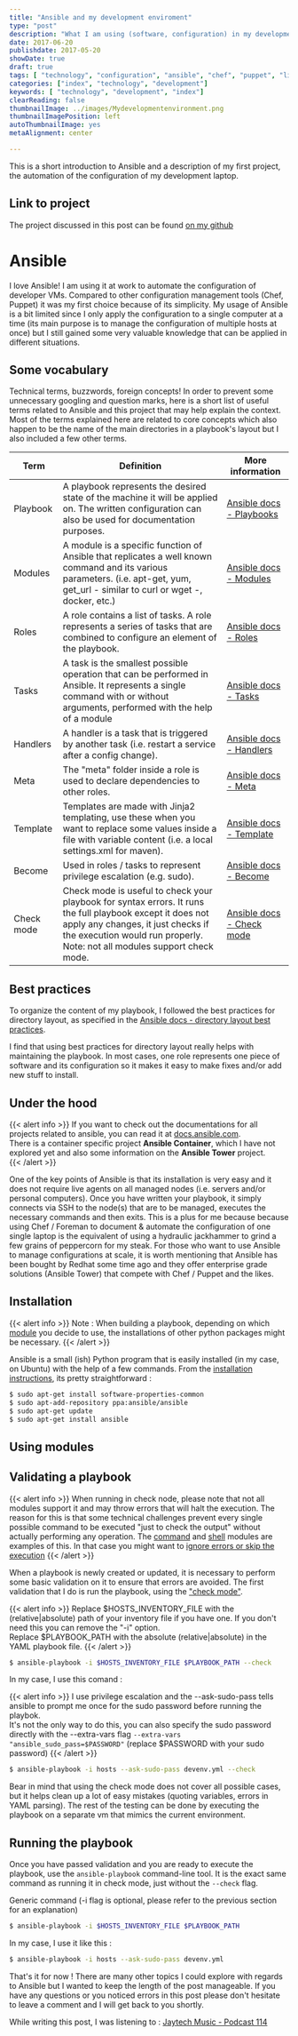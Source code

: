 ```yaml
---
title: "Ansible and my development enviroment"
type: "post"
description: "What I am using (software, configuration) in my development enviroment"
date: 2017-06-20
publishdate: 2017-05-20
showDate: true
draft: true
tags: [ "technology", "configuration", "ansible", "chef", "puppet", "linux", "ubuntu" ]
categories: ["index", "technology", "development"]
keywords: [ "technology", "development", "index"]
clearReading: false
thumbnailImage: ../images/Mydevelopmentenvironment.png
thumbnailImagePosition: left
autoThumbnailImage: yes
metaAlignment: center

---
```

This is a short introduction to Ansible and a description of my first project, the automation of the configuration of my development laptop.
<!--more-->

## Link to project

The project discussed in this post can be found [on my github](https://github.com/Niceplace/config)


# Ansible

I love Ansible! I am using it at work to automate the configuration of developer VMs. Compared to other configuration management tools (Chef, Puppet) it was my first choice because of its simplicity. My usage of Ansible is a bit limited since I only apply the configuration to a single computer at a time (its main purpose is to manage the configuration of multiple hosts at once) but I still gained some very valuable knowledge that can be applied in different situations.

## Some vocabulary

Technical terms, buzzwords, foreign concepts! In order to prevent some unnecessary googling and question marks, here is a short list of useful terms related to Ansible and this project that may help explain the context. Most of the terms explained here are related to core concepts which also happen to be the name of the main directories in a playbook's layout but I also included a few other terms.

| Term           | Definition | More information |
|----------------|------------|------------------|
| Playbook       | A playbook represents the desired state of the machine it will be applied on. The written configuration can also be used for documentation purposes.           | [Ansible docs - Playbooks](http://docs.ansible.com/ansible/playbooks.html)                 |
| Modules        | A module is a specific function of Ansible that replicates a well known command and its various parameters. (i.e. apt-get, yum, get_url - similar to curl or wget -, docker, etc.)           | [Ansible docs - Modules](http://docs.ansible.com/ansible/modules.html)                 |
| Roles          | A role contains a list of tasks. A role represents a series of tasks that are combined to configure an element of the playbook.           | [Ansible docs - Roles](http://docs.ansible.com/ansible/playbooks_roles.html)                 |
| Tasks          | A task is the smallest possible operation that can be performed in Ansible. It represents a single command with or without arguments, performed with the help of a module           | [Ansible docs - Tasks](http://docs.ansible.com/ansible/playbooks_intro.html#tasks-list)                 |
| Handlers       | A handler is a task that is triggered by another task (i.e. restart a service after a config change).           | [Ansible docs - Handlers](http://docs.ansible.com/ansible/glossary.html#term-handlers)                 |
| Meta           | The "meta" folder inside a role is used to declare dependencies to other roles.           | [Ansible docs - Meta](http://docs.ansible.com/ansible/playbooks_roles.html#role-dependencies)                 |
| Template       | Templates are made with Jinja2 templating, use these when you want to replace some values inside a file with variable content (i.e. a local settings.xml for maven).           | [Ansible docs - Template](http://docs.ansible.com/ansible/template_module.html)                 |
| Become         | Used in roles / tasks to represent privilege escalation (e.g. sudo).            | [Ansible docs - Become](http://docs.ansible.com/ansible/become.html)                 |
| Check mode     | Check mode is useful to check your playbook for syntax errors. It runs the full playbook except it does not apply any changes, it just checks if the execution would run properly. Note: not all modules support check mode.           | [Ansible docs - Check mode](http://docs.ansible.com/ansible/playbooks_checkmode.html)                 |

## Best practices

To organize the content of my playbook, I followed the best practices for directory layout, as specified in the [Ansible docs - directory layout best practices](http://docs.ansible.com/ansible/playbooks_best_practices.html#directory-layout).

I find that using best practices for directory layout really helps with maintaining the playbook. In most cases, one role represents one piece of software and its configuration so it makes it easy to make fixes and/or add new stuff to install.


## Under the hood

{{< alert info >}}
If you want to check out the documentations for all projects related to ansible, you can read it at [docs.ansible.com](http://docs.ansible.com/).   
There is a container specific project **Ansible Container**, which I have not explored yet and also some information on the **Ansible Tower** project.  
{{< /alert >}}

One of the key points of Ansible is that its installation is very easy and it does not require live agents on all managed nodes (i.e. servers and/or personal computers). Once you have written your playbook, it simply connects via SSH to the node(s) that are to be managed, executes the necessary commands and then exits. This is a plus for me because because using Chef / Foreman to document & automate the configuration of one single laptop is  the equivalent of using a hydraulic jackhammer to grind a few grains of peppercorn for my steak. For those who want to use Ansible to manage configurations at scale, it is worth mentioning that Ansible has been bought by Redhat some time ago and they offer enterprise grade solutions (Ansible Tower) that compete with Chef / Puppet and the likes.

## Installation

{{< alert info >}}
Note : When building a playbook, depending on which [module](http://docs.ansible.com/ansible/modules_intro.html) you decide to use, the installations of other python packages might be necessary.
{{< /alert >}}

Ansible is a small (ish) Python program that is easily installed (in my case, on Ubuntu) with the help of a few commands.
From the [installation instructions](http://docs.ansible.com/ansible/intro_installation.html#latest-releases-via-apt-ubuntu), its pretty straightforward :

``` bash
$ sudo apt-get install software-properties-common
$ sudo apt-add-repository ppa:ansible/ansible
$ sudo apt-get update
$ sudo apt-get install ansible
```
## Using modules

## Validating a playbook

{{< alert info >}}
When running in check node, please note that not all modules support it and may throw errors that will halt the execution. The reason for this is that some technical challenges prevent every single possible command to be executed "just to check the output" without actually performing any operation. The [command](http://docs.ansible.com/ansible/command_module.html#notes) and [shell](http://docs.ansible.com/ansible/shell_module.html) modules are examples of this. In that case you might want to [ignore errors or skip the execution](http://docs.ansible.com/ansible/playbooks_checkmode.html#information-about-check-mode-in-variables)
{{< /alert >}}

When a playbook is newly created or updated, it is necessary to perform some basic validation on it to ensure that errors are avoided. The first validation that I do is run the playbook, using the ["check mode"](http://docs.ansible.com/ansible/playbooks_checkmode.html).

{{< alert info >}}
Replace $HOSTS_INVENTORY_FILE with the (relative|absolute) path of your inventory file if you have one. If you don't need this you can remove the "-i" option.  
Replace $PLAYBOOK_PATH with the absolute (relative|absolute) in the YAML playbook file.
{{< /alert >}}

``` bash
$ ansible-playbook -i $HOSTS_INVENTORY_FILE $PLAYBOOK_PATH --check
```

In my case, I use this comand :

{{< alert info >}}
I use privilege escalation and the --ask-sudo-pass tells ansible to prompt me once for the sudo password before running the playbok.  
It's not the only way to do this, you can also specify the sudo password directly with the --extra-vars flag `--extra-vars "ansible_sudo_pass=$PASSWORD"` (replace $PASSWORD with your sudo password)
{{< /alert >}}

``` bash
$ ansible-playbook -i hosts --ask-sudo-pass devenv.yml --check
```

Bear in mind that using the check mode does not cover all possible cases, but it helps clean up a lot of easy mistakes (quoting variables, errors in YAML parsing). The rest of the testing can be done by executing the playbook on a separate vm that mimics the current environment.

## Running the playbook

Once you have passed validation and you are ready to execute the playbook, use the `ansible-playbook` command-line tool. It is the exact same command as running it in check mode, just without the `--check` flag.

Generic command (-i flag is optional, please refer to the previous section for an explanation)

``` bash
$ ansible-playbook -i $HOSTS_INVENTORY_FILE $PLAYBOOK_PATH
```

In my case, I use it like this :

``` bash
$ ansible-playbook -i hosts --ask-sudo-pass devenv.yml
```

That's it for now ! There are many other topics I could explore with regards to Ansible but I wanted to keep the length of the post manageable.
If you have any questions or you noticed errors in this post please don't hesitate to leave a comment and I will get back to you shortly.


While writing this post, I was listening to : [Jaytech Music - Podcast 114](https://soundcloud.com/jaytechmusic/jaytech-music-podcast-114)
